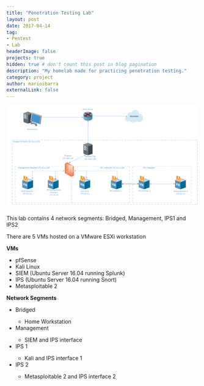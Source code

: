 ```yaml
---
title: "Penetration Testing Lab"
layout: post
date: 2017-04-14 
tag: 
- Pentest
- Lab
headerImage: false
projects: true
hidden: true # don't count this post in blog pagination
description: "My homelab made for practicing penetration testing."
category: project
author: marioibarra
externalLink: false
---
```


![image](/assets/images/homelab.png)

This lab contains 4 network segments: Bridged, Management, IPS1 and IPS2
<p>There are 5 VMs hosted on a VMware ESXi workstation</p>
<p><b>VMs</b></p>
<ul>
<li>pfSense</li>
<li>Kali Linux</li>
<li>SIEM (Ubuntu Server 16.04 running Splunk)</li>
<li>IPS (Ubuntu Server 16.04 running Snort)</li>
<li>Metasploitable 2</li>
</ul>
<b>Network Segments</b>
<ul>
<li>Bridged</li>
<ul>
<li>Home Workstation</li>
</ul>
<li>Management</li>
<ul>
<li>SIEM and IPS interface</li>
</ul>
<li>IPS 1</li>
<ul>
<li>Kali and IPS interface 1</li>
</ul>
<li>IPS 2</li>
<ul>
<li>Metasploitable 2 and IPS interface 2</li>
</ul>
</ul>
